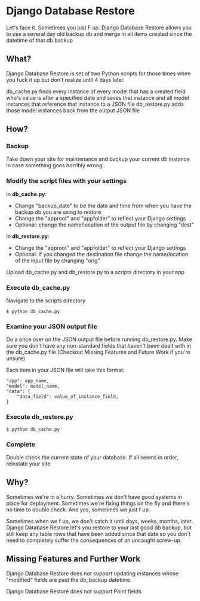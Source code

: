 Django Database Restore
=========

Let's face it. Sometimes you just F up. Django Database Restore allows you to use a several day old backup db and merge in all items created since the datetime of that db backup

What?
-----

Django Database Restore is set of two Python scripts for those times when you fuck it up but don't realize until 4 days later. 

db_cache.py finds every instance of every model that has a created field who's value is after a specified date and saves that instance and all model instances that reference that instance to a JSON file
db_restore.py adds those model instances back from the output JSON file

How?
----
### Backup
Take down your site for maintenance and backup your current db instance in case something goes horribly wrong

### Modify the script files with your settings
In **db_cache.py**:

* Change "backup_date" to be the date and time from when you have the backup db you are using to restore
* Change the "approot" and "appfolder" to reflect your Django settings
* Optional: change the name/location of the output file by changing "dest"

In **db_restore.py**:

* Change the "approot" and "appfolder" to reflect your Django settings
* Optional: if you changed the destination file change the name/location of the input file by changing "orig"

Upload db_cache.py and db_restore.py to a scripts directory in your app

### Execute db_cache.py
Navigate to the scripts directory

    $ python db_cache.py

### Examine your JSON output file
Do a once over on the JSON output file before running db_restore.py. Make sure you don't have any non-standard fields that haven't been dealt with in the db_cache.py file (Checkout Missing Features and Future Work if you're unsure)

Each item in your JSON file will take this format:


	
	"app": app_name,
	"model": model_name,
	"data": {
		"data_field": value_of_instance_field,
	}



### Execute db_restore.py

	$ python db_cache.py


### Complete
Double check the current state of your database. If all seems in order, reinstate your site


Why?
----

Sometimes we're in a hurry. Sometimes we don't have good systems in place for deployment. Sometimes we're fixing things on the fly and there's no time to double check. And yes, sometimes we just f up.

Sometimes when we f up, we don't catch it until days, weeks, months, later. Django Database Restore let's you restore to your last good db backup, but still keep any table rows that have been added since that date so you don't need to completely suffer the consequences of an uncaught screw-up.

Missing Features and Further Work
---------------------------------

Django Database Restore does not support updating instances whose "modified" fields are past the db_backup datetime.

Django Database Restore does not support Point fields


